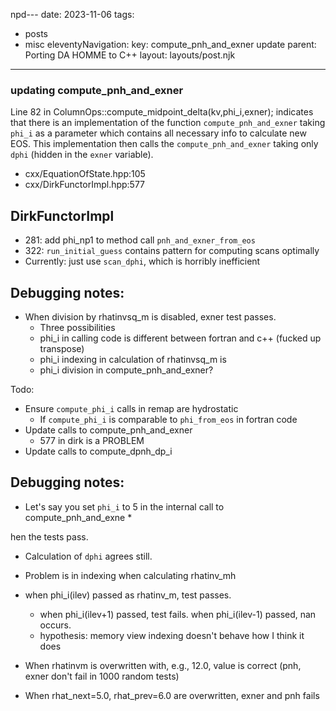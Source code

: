 npd---
date: 2023-11-06
tags:
  - posts
  - misc
eleventyNavigation:
  key: compute_pnh_and_exner update
  parent: Porting DA HOMME to C++
layout: layouts/post.njk
---


### updating compute_pnh_and_exner

Line 82 in ColumnOps::compute_midpoint_delta(kv,phi_i,exner);
indicates that there is an implementation of the function `compute_pnh_and_exner` taking `phi_i` as a parameter
which contains all necessary info to calculate new EOS. 
This implementation then calls the `compute_pnh_and_exner` taking only `dphi` (hidden in the `exner` variable).


* cxx/EquationOfState.hpp:105
* cxx/DirkFunctorImpl.hpp:577

## DirkFunctorImpl 
* 281: add phi_np1 to method call `pnh_and_exner_from_eos`
* 322: `run_initial_guess` contains pattern for computing scans optimally
* Currently: just use `scan_dphi`, which is horribly inefficient
  

## Debugging notes:
* When division by rhatinvsq_m is disabled, exner test passes. 
  * Three possibilities
  * phi_i in calling code is different between fortran and c++ (fucked up transpose)
  * phi_i indexing in calculation of rhatinvsq_m is 
  * phi_i division in compute_pnh_and_exner? 


Todo:
* Ensure `compute_phi_i` calls in remap are hydrostatic
  * If `compute_phi_i` is comparable to `phi_from_eos` in fortran code
* Update calls to compute_pnh_and_exner
    * 577 in dirk is a PROBLEM
* Update calls to compute_dpnh_dp_i

## Debugging notes:
* Let's say you set `phi_i` to 5 in the internal call to compute_pnh_and_exne  * 

hen the tests pass.
  * Calculation of `dphi` agrees still.
  * Problem is in indexing when calculating rhatinv_mh

* when phi_i(ilev) passed as rhatinv_m, test passes.
  * when phi_i(ilev+1) passed, test fails. when phi_i(ilev-1) passed, nan occurs.
  * hypothesis: memory view indexing doesn't behave how I think it does

* When rhatinvm is overwritten with, e.g., 12.0, value is correct (pnh, exner don't fail in 1000 random tests)
* When rhat_next=5.0, rhat_prev=6.0 are overwritten, exner and pnh fails